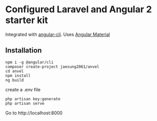 # Configured Laravel and Angular 2 starter kit

Integrated with [angular-cli](https://github.com/angular/angular-cli). Uses [Angular Material](https://github.com/angular/material2)

## Installation

```$xslt
npm i -g @angular/cli
composer create-project jaesung2061/anvel
cd anvel
npm install
ng build
```
create a .env file

```
php artisan key:generate
php artisan serve
```

Go to http://localhost:8000
